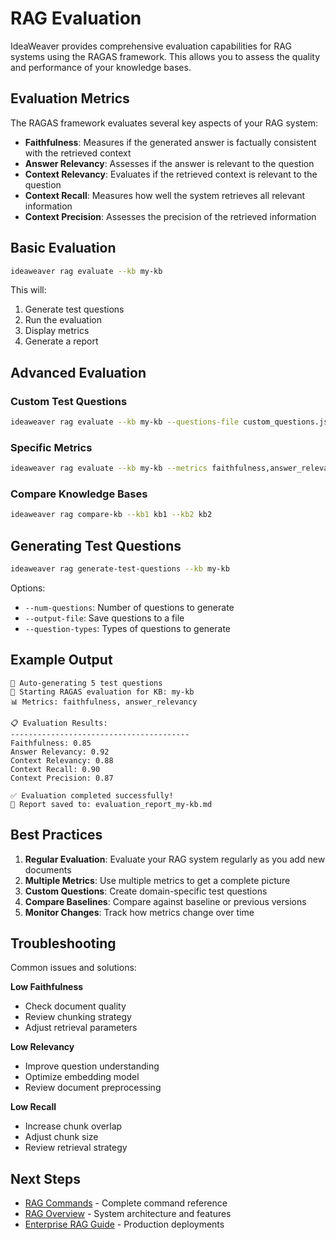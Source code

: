 # RAG Evaluation

IdeaWeaver provides comprehensive evaluation capabilities for RAG systems using the RAGAS framework. This allows you to assess the quality and performance of your knowledge bases.

## Evaluation Metrics

The RAGAS framework evaluates several key aspects of your RAG system:

- **Faithfulness**: Measures if the generated answer is factually consistent with the retrieved context
- **Answer Relevancy**: Assesses if the answer is relevant to the question
- **Context Relevancy**: Evaluates if the retrieved context is relevant to the question
- **Context Recall**: Measures how well the system retrieves all relevant information
- **Context Precision**: Assesses the precision of the retrieved information

## Basic Evaluation

```bash
ideaweaver rag evaluate --kb my-kb
```

This will:

1. Generate test questions
2. Run the evaluation
3. Display metrics
4. Generate a report

## Advanced Evaluation

### Custom Test Questions

```bash
ideaweaver rag evaluate --kb my-kb --questions-file custom_questions.json
```

### Specific Metrics

```bash
ideaweaver rag evaluate --kb my-kb --metrics faithfulness,answer_relevancy
```

### Compare Knowledge Bases

```bash
ideaweaver rag compare-kb --kb1 kb1 --kb2 kb2
```

## Generating Test Questions

```bash
ideaweaver rag generate-test-questions --kb my-kb
```

Options:

- `--num-questions`: Number of questions to generate
- `--output-file`: Save questions to a file
- `--question-types`: Types of questions to generate

## Example Output

```
🤖 Auto-generating 5 test questions
🧪 Starting RAGAS evaluation for KB: my-kb
📊 Metrics: faithfulness, answer_relevancy

📋 Evaluation Results:
----------------------------------------
Faithfulness: 0.85
Answer Relevancy: 0.92
Context Relevancy: 0.88
Context Recall: 0.90
Context Precision: 0.87

✅ Evaluation completed successfully!
📄 Report saved to: evaluation_report_my-kb.md
```

## Best Practices

1. **Regular Evaluation**: Evaluate your RAG system regularly as you add new documents
2. **Multiple Metrics**: Use multiple metrics to get a complete picture
3. **Custom Questions**: Create domain-specific test questions
4. **Compare Baselines**: Compare against baseline or previous versions
5. **Monitor Changes**: Track how metrics change over time

## Troubleshooting

Common issues and solutions:

**Low Faithfulness**

   - Check document quality
   - Review chunking strategy
   - Adjust retrieval parameters

**Low Relevancy**

   - Improve question understanding
   - Optimize embedding model
   - Review document preprocessing

**Low Recall**

   - Increase chunk overlap
   - Adjust chunk size
   - Review retrieval strategy

## Next Steps

- [RAG Commands](commands.md) - Complete command reference
- [RAG Overview](overview.md) - System architecture and features
- [Enterprise RAG Guide](../guides/enterprise-rag.md) - Production deployments 